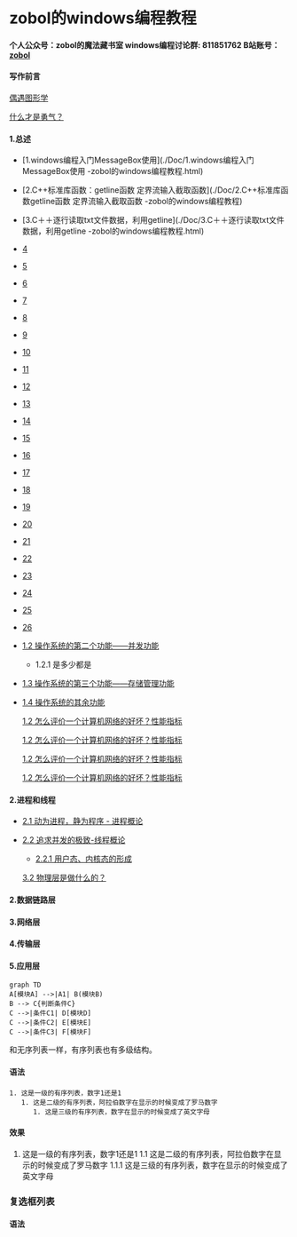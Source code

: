 # zobol的windows编程教程
#### 个人公众号：zobol的魔法藏书室 windows编程讨论群: 811851762 B站账号：[zobol](https://space.bilibili.com/515270052)  

#### 写作前言
   [ 偶遇图形学](./Doc/00AuthorForeword/01AuthorIntroduceWangShiRuYan.html)  

   [ 什么才是勇气？](./Doc/00AuthorForeword/02PearlOfSoftwareEngineering.html)


#### 1.总述  
* [1.windows编程入门MessageBox使用](./Doc/1.windows编程入门MessageBox使用 -zobol的windows编程教程.html)  
* [2.C++标准库函数：getline函数 定界流输入截取函数](./Doc/2.C++标准库函数getline函数 定界流输入截取函数 -zobol的windows编程教程)  
* [3.C＋＋逐行读取txt文件数据，利用getline](./Doc/3.C＋＋逐行读取txt文件数据，利用getline -zobol的windows编程教程.html)  
* [4](./Doc/04.html)  
* [5](./Doc/05.html)  
* [6](./Doc/06.html)  
* [7](./Doc/07.html)  
* [8](./Doc/08.html)  
* [9](./Doc/09.html)  
* [10](./Doc/10.html)  
* [11](./Doc/11.html)  
* [12](./Doc/12.html)  
* [13](./Doc/13.html)  
* [14](./Doc/14.html)  
* [15](./Doc/15.html)  
* [16](./Doc/16.html)  
* [17](./Doc/17.html)  
* [18](./Doc/18.html)  
* [19](./Doc/19.html)  
* [20](./Doc/20.html)  
* [21](./Doc/21.html)  
* [22](./Doc/22.html)  
* [23](./Doc/23.html)  
* [24](./Doc/24.html)  
* [25](./Doc/25.html)  
* [26](./Doc/26.html)  

* [1.2 操作系统的第二个功能——并发功能](./Doc/01Summary/0002TheSecondFunctionConcurrentFunction.html)  
	* 1.2.1 是多少都是
* [1.3 操作系统的第三个功能——存储管理功能](./Doc/01Summary/0003TheThirdFunctionIsStorageManagement.html)  

* [1.4 操作系统的其余功能](./Doc/01Summary/0004.html)  


   [1.2 怎么评价一个计算机网络的好坏？性能指标](./Doc/01Summary/0002TheSecondFunctionConcurrentFunction.html)

   [1.2 怎么评价一个计算机网络的好坏？性能指标](./Doc/01Summary/0002TheSecondFunctionConcurrentFunction.html)

   [1.2 怎么评价一个计算机网络的好坏？性能指标](./Doc/01Summary/0002TheSecondFunctionConcurrentFunction.html)

   [1.2 怎么评价一个计算机网络的好坏？性能指标](./Doc/01Summary/0002TheSecondFunctionConcurrentFunction.html)

#### 2.进程和线程

* [2.1 动为进程，静为程序 - 进程概论](./Doc/02/0001.html)

* [2.2 追求并发的极致-线程概论](./Doc/02/0002.html)
	* [2.2.1 用户态、内核态的形成](./Doc/02/00021.html)

   [3.2 物理层是做什么的？](b.html)

#### 2.数据链路层
#### 3.网络层
#### 4.传输层
#### 5.应用层

```mermaid
graph TD
A[模块A] -->|A1| B(模块B)
B --> C{判断条件C}
C -->|条件C1| D[模块D]
C -->|条件C2| E[模块E]
C -->|条件C3| F[模块F]
```
和无序列表一样，有序列表也有多级结构。
#### 语法
```
1. 这是一级的有序列表，数字1还是1
   1. 这是二级的有序列表，阿拉伯数字在显示的时候变成了罗马数字
      1. 这是三级的有序列表，数字在显示的时候变成了英文字母
```

#### 效果

1. 这是一级的有序列表，数字1还是1
   1.1 这是二级的有序列表，阿拉伯数字在显示的时候变成了罗马数字
      1.1.1 这是三级的有序列表，数字在显示的时候变成了英文字母
	 

### 复选框列表
#### 语法
```


